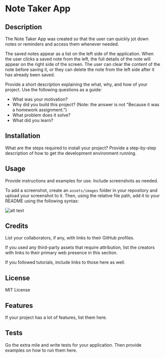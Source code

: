 # Note Taker App

## Description

The Note Taker App was created so that the user can quickly jot down notes or reminders and access them whenever needed. 

The saved notes appear as a list on the left side of the application. When the user clicks a saved note from the left, the full details of the note will appear on the right side of the screen. The user can clear the content of the note before saving it, or they can delete the note from the left side after it has already been saved.


Provide a short description explaining the what, why, and how of your project. Use the following questions as a guide:

- What was your motivation?
- Why did you build this project? (Note: the answer is not "Because it was a homework assignment.")
- What problem does it solve?
- What did you learn?

## Installation

What are the steps required to install your project? Provide a step-by-step description of how to get the development environment running.

## Usage

Provide instructions and examples for use. Include screenshots as needed.

To add a screenshot, create an `assets/images` folder in your repository and upload your screenshot to it. Then, using the relative file path, add it to your README using the following syntax:

![alt text](assets/images/screenshot.png)

## Credits

List your collaborators, if any, with links to their GitHub profiles.

If you used any third-party assets that require attribution, list the creators with links to their primary web presence in this section.

If you followed tutorials, include links to those here as well.

## License

MIT License

## Features

If your project has a lot of features, list them here.

## Tests

Go the extra mile and write tests for your application. Then provide examples on how to run them here.